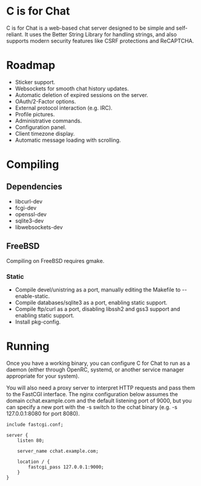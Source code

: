
# C is for Chat

C is for Chat is a web-based chat server designed to be simple and self-reliant. It uses the Better String Library for handling strings, and also supports modern security features like CSRF protections and ReCAPTCHA.

# Roadmap

 * Sticker support.
 * Websockets for smooth chat history updates.
 * Automatic deletion of expired sessions on the server.
 * OAuth/2-Factor options.
 * External protocol interaction (e.g. IRC).
 * Profile pictures.
 * Administrative commands.
 * Configuration panel.
 * Client timezone display.
 * Automatic message loading with scrolling.

# Compiling

## Dependencies

 * libcurl-dev
 * fcgi-dev
 * openssl-dev
 * sqlite3-dev
 * libwebsockets-dev

## FreeBSD

Compiling on FreeBSD requires gmake.

### Static

 * Compile devel/unistring as a port, manually editing the Makefile to --enable-static.
 * Compile databases/sqlite3 as a port, enabling static support.
 * Compile ftp/curl as a port, disabling libssh2 and gss3 support and enabling static support.
 * Install pkg-config.

# Running

Once you have a working binary, you can configure C for Chat to run as a daemon (either through OpenRC, systemd, or another service manager appropriate for your system).

You will also need a proxy server to interpret HTTP requests and pass them to the FastCGI interface. The nginx configuration below assumes the domain cchat.example.com and the default listening port of 9000, but you can specify a new port with the -s switch to the cchat binary (e.g. -s 127.0.0.1:8080 for port 8080).

```
include fastcgi.conf;

server {
	listen 80;

	server_name cchat.example.com;

	location / {
		fastcgi_pass 127.0.0.1:9000;
	}
}
```

